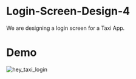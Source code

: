 # Login-Screen-Design-4

We are designing a login screen for a Taxi App.

# Demo

![hey_taxi_login](https://user-images.githubusercontent.com/37077627/90665173-5df9be80-e254-11ea-8ecf-7ef9dc54e02b.png)
